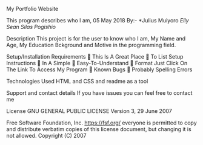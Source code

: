My Portfolio Website

This program describes who I am, 05 May 2018
By:-
*Julius Muiyoro *Elly Sean *Silas Pogishio**

Description
This project is for the user to know who I am, My Name and Age, My Education Bckground and Motive in the programming field.

Setup/Installation Requirements
	This Is A Great Place
	To List Setup Instructions
	In A Simple
	Easy-To-Understand
	Format Just Click On The Link To Access My Program
	Known Bugs
	Probably Spelling Errors

Technologies Used
HTML and CSS and readme as a tool

Support and contact details
If you have issues you can feel free to contact me

License
GNU GENERAL PUBLIC LICENSE Version 3, 29 June 2007

Free Software Foundation, Inc. https://fsf.org/ everyone is permitted to copy and distribute verbatim copies of this license document, but changing it is not allowed.
Copyright (C) 2007
